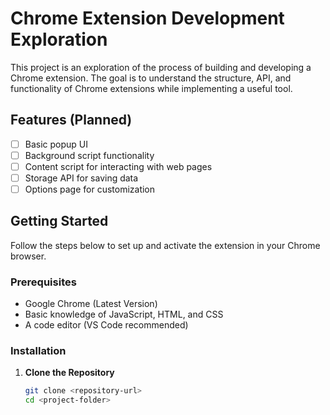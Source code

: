 # Chrome Extension Development Exploration 

This project is an exploration of the process of building and developing a Chrome extension. The goal is to understand the structure, API, and functionality of Chrome extensions while implementing a useful tool.

## Features (Planned)
- [ ] Basic popup UI
- [ ] Background script functionality
- [ ] Content script for interacting with web pages
- [ ] Storage API for saving data
- [ ] Options page for customization

## Getting Started

Follow the steps below to set up and activate the extension in your Chrome browser.

### Prerequisites
- Google Chrome (Latest Version)
- Basic knowledge of JavaScript, HTML, and CSS
- A code editor (VS Code recommended)

### Installation

1. **Clone the Repository**
   ```sh
   git clone <repository-url>
   cd <project-folder>
